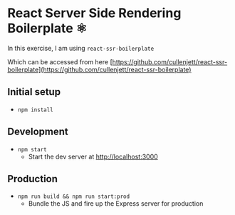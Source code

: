 # React Server Side Rendering Boilerplate ⚛️
In this exercise, I am using `react-ssr-boilerplate`

Which can be accessed from here [https://github.com/cullenjett/react-ssr-boilerplate](https://github.com/cullenjett/react-ssr-boilerplate)

## Initial setup

- `npm install`

## Development

- `npm start`
  - Start the dev server at [http://localhost:3000](http://localhost:3000)

## Production

- `npm run build && npm run start:prod`
  - Bundle the JS and fire up the Express server for production
